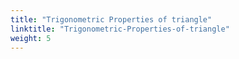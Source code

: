 ```yaml
---
title: "Trigonometric Properties of triangle"
linktitle: "Trigonometric-Properties-of-triangle"
weight: 5
---
```

